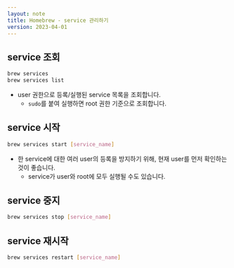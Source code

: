 ```yaml
---
layout: note
title: Homebrew - service 관리하기
version: 2023-04-01
---
```



## service 조회

```sh
brew services
brew services list
```
- user 권한으로 등록/실행된 service 목록을 조회합니다.
    - `sudo`를 붙여 실행하면 root 권한 기준으로 조회합니다.


## service 시작

```sh
brew services start [service_name]
```
- 한 service에 대한 여러 user의 등록을 방지하기 위해, 현재 user를 먼저 확인하는 것이 좋습니다.
    - service가 user와 root에 모두 실행될 수도 있습니다.


## service 중지

```sh
brew services stop [service_name]
```


## service 재시작

```sh
brew services restart [service_name]
```



